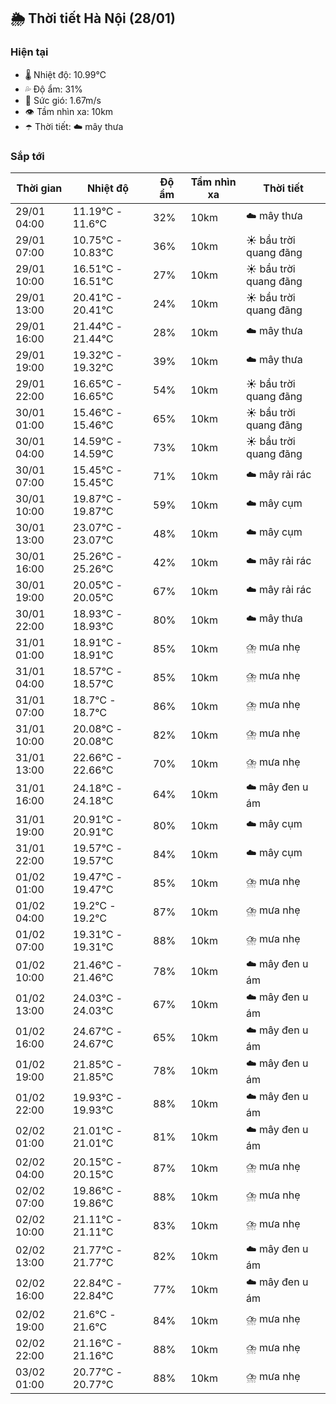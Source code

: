 ## 🌦️ Thời tiết Hà Nội (28/01)

### Hiện tại

- 🌡️ Nhiệt độ: 10.99℃
- 💦 Độ ẩm: 31%
- 💨 Sức gió: 1.67m/s
- 👁️ Tầm nhìn xa: 10km
- ☂️ Thời tiết: ☁️ mây thưa

### Sắp tới

| Thời gian | Nhiệt độ | Độ ẩm | Tầm nhìn xa | Thời tiết |
| --- | --- | --- | --- | --- |
| 29/01 04:00 | 11.19℃ - 11.6℃ | 32% | 10km | ☁️ mây thưa |
| 29/01 07:00 | 10.75℃ - 10.83℃ | 36% | 10km | ☀️ bầu trời quang đãng |
| 29/01 10:00 | 16.51℃ - 16.51℃ | 27% | 10km | ☀️ bầu trời quang đãng |
| 29/01 13:00 | 20.41℃ - 20.41℃ | 24% | 10km | ☀️ bầu trời quang đãng |
| 29/01 16:00 | 21.44℃ - 21.44℃ | 28% | 10km | ☁️ mây thưa |
| 29/01 19:00 | 19.32℃ - 19.32℃ | 39% | 10km | ☁️ mây thưa |
| 29/01 22:00 | 16.65℃ - 16.65℃ | 54% | 10km | ☀️ bầu trời quang đãng |
| 30/01 01:00 | 15.46℃ - 15.46℃ | 65% | 10km | ☀️ bầu trời quang đãng |
| 30/01 04:00 | 14.59℃ - 14.59℃ | 73% | 10km | ☀️ bầu trời quang đãng |
| 30/01 07:00 | 15.45℃ - 15.45℃ | 71% | 10km | ☁️ mây rải rác |
| 30/01 10:00 | 19.87℃ - 19.87℃ | 59% | 10km | ☁️ mây cụm |
| 30/01 13:00 | 23.07℃ - 23.07℃ | 48% | 10km | ☁️ mây cụm |
| 30/01 16:00 | 25.26℃ - 25.26℃ | 42% | 10km | ☁️ mây rải rác |
| 30/01 19:00 | 20.05℃ - 20.05℃ | 67% | 10km | ☁️ mây rải rác |
| 30/01 22:00 | 18.93℃ - 18.93℃ | 80% | 10km | ☁️ mây thưa |
| 31/01 01:00 | 18.91℃ - 18.91℃ | 85% | 10km | ⛈️ mưa nhẹ |
| 31/01 04:00 | 18.57℃ - 18.57℃ | 85% | 10km | ⛈️ mưa nhẹ |
| 31/01 07:00 | 18.7℃ - 18.7℃ | 86% | 10km | ⛈️ mưa nhẹ |
| 31/01 10:00 | 20.08℃ - 20.08℃ | 82% | 10km | ⛈️ mưa nhẹ |
| 31/01 13:00 | 22.66℃ - 22.66℃ | 70% | 10km | ⛈️ mưa nhẹ |
| 31/01 16:00 | 24.18℃ - 24.18℃ | 64% | 10km | ☁️ mây đen u ám |
| 31/01 19:00 | 20.91℃ - 20.91℃ | 80% | 10km | ☁️ mây cụm |
| 31/01 22:00 | 19.57℃ - 19.57℃ | 84% | 10km | ☁️ mây cụm |
| 01/02 01:00 | 19.47℃ - 19.47℃ | 85% | 10km | ⛈️ mưa nhẹ |
| 01/02 04:00 | 19.2℃ - 19.2℃ | 87% | 10km | ⛈️ mưa nhẹ |
| 01/02 07:00 | 19.31℃ - 19.31℃ | 88% | 10km | ⛈️ mưa nhẹ |
| 01/02 10:00 | 21.46℃ - 21.46℃ | 78% | 10km | ☁️ mây đen u ám |
| 01/02 13:00 | 24.03℃ - 24.03℃ | 67% | 10km | ☁️ mây đen u ám |
| 01/02 16:00 | 24.67℃ - 24.67℃ | 65% | 10km | ☁️ mây đen u ám |
| 01/02 19:00 | 21.85℃ - 21.85℃ | 78% | 10km | ☁️ mây đen u ám |
| 01/02 22:00 | 19.93℃ - 19.93℃ | 88% | 10km | ☁️ mây đen u ám |
| 02/02 01:00 | 21.01℃ - 21.01℃ | 81% | 10km | ☁️ mây đen u ám |
| 02/02 04:00 | 20.15℃ - 20.15℃ | 87% | 10km | ⛈️ mưa nhẹ |
| 02/02 07:00 | 19.86℃ - 19.86℃ | 88% | 10km | ⛈️ mưa nhẹ |
| 02/02 10:00 | 21.11℃ - 21.11℃ | 83% | 10km | ⛈️ mưa nhẹ |
| 02/02 13:00 | 21.77℃ - 21.77℃ | 82% | 10km | ☁️ mây đen u ám |
| 02/02 16:00 | 22.84℃ - 22.84℃ | 77% | 10km | ☁️ mây đen u ám |
| 02/02 19:00 | 21.6℃ - 21.6℃ | 84% | 10km | ⛈️ mưa nhẹ |
| 02/02 22:00 | 21.16℃ - 21.16℃ | 88% | 10km | ⛈️ mưa nhẹ |
| 03/02 01:00 | 20.77℃ - 20.77℃ | 88% | 10km | ⛈️ mưa nhẹ |
